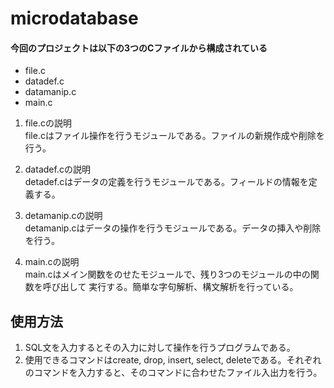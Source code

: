 # microdatabase
#### 今回のプロジェクトは以下の3つのCファイルから構成されている

- file.c  
- datadef.c
- datamanip.c
- main.c

1. file.cの説明  
file.cはファイル操作を行うモジュールである。ファイルの新規作成や削除を行う。  

2. datadef.cの説明  
detadef.cはデータの定義を行うモジュールである。フィールドの情報を定義する。  

3. detamanip.cの説明  
detamanip.cはデータの操作を行うモジュールである。データの挿入や削除を行う。

4. main.cの説明  
main.cはメイン関数をのせたモジュールで、残り3つのモジュールの中の関数を呼び出して
実行する。簡単な字句解析、構文解析を行っている。
## 使用方法

1. SQL文を入力するとその入力に対して操作を行うプログラムである。
2.  使用できるコマンドはcreate, drop, insert, select, deleteである。それぞれのコマンドを入力すると、そのコマンドに合わせたファイル入出力を行う。
